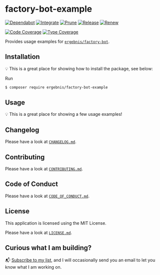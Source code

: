 # factory-bot-example

[![Dependabot](https://github.com/ergebnis/factory-bot-example/workflows/Dependabot/badge.svg)](https://github.com/ergebnis/factory-bot-example/actions)
[![Integrate](https://github.com/ergebnis/factory-bot-example/workflows/Integrate/badge.svg)](https://github.com/ergebnis/factory-bot-example/actions)
[![Prune](https://github.com/ergebnis/factory-bot-example/workflows/Prune/badge.svg)](https://github.com/ergebnis/factory-bot-example/actions)
[![Release](https://github.com/ergebnis/factory-bot-example/workflows/Release/badge.svg)](https://github.com/ergebnis/factory-bot-example/actions)
[![Renew](https://github.com/ergebnis/factory-bot-example/workflows/Renew/badge.svg)](https://github.com/ergebnis/factory-bot-example/actions)

[![Code Coverage](https://codecov.io/gh/ergebnis/factory-bot-example/branch/main/graph/badge.svg)](https://codecov.io/gh/ergebnis/factory-bot-example)
[![Type Coverage](https://shepherd.dev/github/ergebnis/factory-bot-example/coverage.svg)](https://shepherd.dev/github/ergebnis/factory-bot-example)

Provides usage examples for [`ergebnis/factory-bot`](https://github.com/ergebnis/factory-bot).

## Installation

:bulb: This is a great place for showing how to install the package, see below:

Run

```sh
$ composer require ergebnis/factory-bot-example
```

## Usage

:bulb: This is a great place for showing a few usage examples!

## Changelog

Please have a look at [`CHANGELOG.md`](CHANGELOG.md).

## Contributing

Please have a look at [`CONTRIBUTING.md`](.github/CONTRIBUTING.md).

## Code of Conduct

Please have a look at [`CODE_OF_CONDUCT.md`](https://github.com/ergebnis/.github/blob/main/CODE_OF_CONDUCT.md).

## License

This application is licensed using the MIT License.

Please have a look at [`LICENSE.md`](LICENSE.md).

## Curious what I am building?

:mailbox_with_mail: [Subscribe to my list](https://localheinz.com/projects/), and I will occasionally send you an email to let you know what I am working on.
